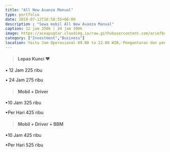 ```yaml
---
title: "All New Avanza Manual"
type: portfolio
date: 2018-07-12T16:58:55+06:00
description : "Sewa mobil All New Avanza Manual"
caption: 12 jam 250k | 24 jam 300k
image: https://aceapugtar.cloudimg.io/raw.githubusercontent.com/ariefbuddies/bening-out/master/uploads/m3.webp?w=400&radius=25&force_format=png&
category: ["Investment","Business"]
location: Yaitu Jam Operasional 09.00 to 22.00 WIB, Pengantaran dan pengambilan mobil/motor mulai jam 09.00-21.00 WIB. Diluar jam diatas bisa langsung datang ke garasi kami, 3 Tanda pengenal/ID (KTP,NPWP,SIM,PASPORT,ID KERJA,BPJS), No Telp HP customer yang bisa dihubungi, Semua booking mobil lepas kunci dan motor adalah untuk pemakaian kendaraan di dalam area DIY, Semua pemesanan tanpa DP adalah bersifat tidak mengikat, Overtime 10% per jam dari Tarif Sewa, Saat hari High Season harga berbeda dengan harga hari normal
---
```

>#### Lepas Kunci &#10084;
• 12 Jam 225 ribu

• 24 Jam 275 ribu

>#### Mobil + Driver
•10 Jam 325 ribu

•Per Hari 425 ribu
>#### Mobil + Driver + BBM
•10 Jam 425 ribu

•Per Hari 525 ribu
